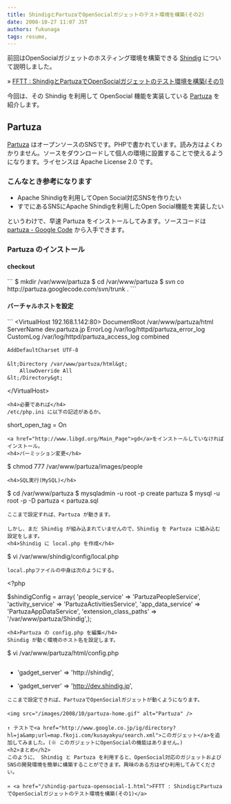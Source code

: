 ```yaml
---
title: ShindigとPartuzaでOpenSocialガジェットのテスト環境を構築(その2)
date: 2008-10-27 11:07 JST
authors: fukunaga
tags: resume, 
---
```

前回はOpenSocialガジェットのホスティング環境を構築できる <a href="http://incubator.apache.org/shindig/">Shindig</a> について説明しました。

» <a href="/shindig-partuza-opensocial-1.html">FFTT : ShindigとPartuzaでOpenSocialガジェットのテスト環境を構築(その1)</a>

今回は、その Shindig を利用して OpenSocial 機能を実装している <a href="http://www.partuza.nl/">Partuza</a> を紹介します。
<!--more-->
<h2>Partuza</h2>
<a href="http://www.partuza.nl/">Partuza</a> はオープンソースのSNSです。PHPで書かれています。読み方はよくわかりません。ソースをダウンロードして個人の環境に設置することで使えるようになります。ライセンスは Apache License 2.0 です。
<h3>こんなとき参考になります</h3>
<ul>
	<li>Apache Shindigを利用してOpen Social対応SNSを作りたい</li>
	<li>すでにあるSNSにApache Shindigを利用したOpen Social機能を実装したい</li>
</ul>
というわけで、早速 Partuza をインストールしてみます。ソースコードは <a href="http://code.google.com/p/partuza/">partuza - Google Code</a> から入手できます。
<h3>Partuza のインストール</h3>
<h4>checkout</h4>
```
$ mkdir /var/www/partuza
$ cd /var/www/partuza
$ svn co http://partuza.googlecode.com/svn/trunk .
```
<h4>バーチャルホストを設定</h4>
```
&lt;VirtualHost 192.168.1.142:80&gt;
    DocumentRoot /var/www/partuza/html
    ServerName dev.partuza.jp
    ErrorLog /var/log/httpd/partuza_error_log
    CustomLog /var/log/httpd/partuza_access_log combined

    AddDefaultCharset UTF-8

    &lt;Directory /var/www/partuza/html&gt;
        AllowOverride All
    &lt;/Directory&gt;
&lt;/VirtualHost&gt;
```
<h4>必要であれば</h4>
/etc/php.ini に以下の記述があるか。
```
short_open_tag = On
```
<a href="http://www.libgd.org/Main_Page">gd</a>をインストールしていなければインストール。
<h4>パーミッション変更</h4>
```
$ chmod 777 /var/www/partuza/images/people
```
<h4>SQL実行(MySQL)</h4>
```
$ cd /var/www/partuza
$ mysqladmin -u root -p create partuza
$ mysql -u root -p -D partuza &lt; partuza.sql
```
ここまで設定すれば、Partuza が動きます。

しかし、まだ Shindig が組み込まれていませんので、Shindig を Partuza に組み込む設定をします。
<h4>Shindig に local.php を作成</h4>
```
$ vi /var/www/shindig/config/local.php
```
local.phpファイルの中身は次のようにする。
```
&lt;?php

$shindigConfig = array(
                       'people_service' =&gt; 'PartuzaPeopleService',
                       'activity_service' =&gt; 'PartuzaActivitiesService',
                       'app_data_service' =&gt; 'PartuzaAppDataService',
                       'extension_class_paths' =&gt; '/var/www/partuza/Shindig',);
```
<h4>Partuza の config.php を編集</h4>
Shindig が動く環境のホスト名を設定します。
```
$ vi /var/www/partuza/html/config.php
```
```
- 'gadget_server'    =&gt; 'http://shindig',
+ 'gadget_server'    =&gt; 'http://dev.shindig.jp',
```
ここまで設定できれば、PartuzaでOpenSocialガジェットが動くようになります。

<img src="/images/2008/10/partuza-home.gif" alt="Partuza" />

↑ テストで<a href="http://www.google.co.jp/ig/directory?hl=ja&amp;url=map.fkoji.com/kusayakyu/search.xml">このガジェット</a>を追加してみました。(※ このガジェットにOpenSocialの機能はありません。)
<h2>まとめ</h2>
このように、 Shindig と Partuza を利用すると、OpenSocial対応のガジェットおよびSNSの開発環境を簡単に構築することができます。興味のある方はぜひ利用してみてください。

» <a href="/shindig-partuza-opensocial-1.html">FFTT : ShindigとPartuzaでOpenSocialガジェットのテスト環境を構築(その1)</a>
